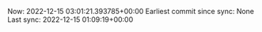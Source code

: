 Now: 2022-12-15 03:01:21.393785+00:00 Earliest commit since sync: None Last sync: 2022-12-15 01:09:19+00:00
